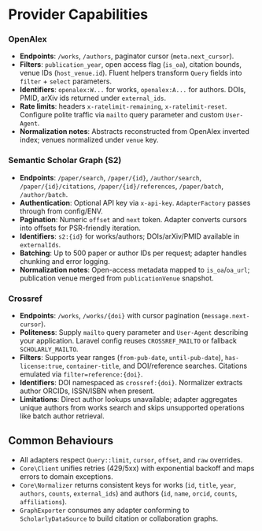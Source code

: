 # Provider Capabilities

### OpenAlex
- **Endpoints**: `/works`, `/authors`, paginator cursor (`meta.next_cursor`).
- **Filters**: `publication_year`, open access flag (`is_oa`), citation bounds, venue IDs (`host_venue.id`). Fluent helpers transform `Query` fields into `filter` + `select` parameters.
- **Identifiers**: `openalex:W...` for works, `openalex:A...` for authors. DOIs, PMID, arXiv ids returned under `external_ids`.
- **Rate limits**: headers `x-ratelimit-remaining`, `x-ratelimit-reset`. Configure polite traffic via `mailto` query parameter and custom `User-Agent`.
- **Normalization notes**: Abstracts reconstructed from OpenAlex inverted index; venues normalized under `venue` key.

### Semantic Scholar Graph (S2)
- **Endpoints**: `/paper/search`, `/paper/{id}`, `/author/search`, `/paper/{id}/citations`, `/paper/{id}/references`, `/paper/batch`, `/author/batch`.
- **Authentication**: Optional API key via `x-api-key`. `AdapterFactory` passes through from config/ENV.
- **Pagination**: Numeric `offset` and `next` token. Adapter converts cursors into offsets for PSR-friendly iteration.
- **Identifiers**: `s2:{id}` for works/authors; DOIs/arXiv/PMID available in `externalIds`.
- **Batching**: Up to 500 paper or author IDs per request; adapter handles chunking and error logging.
- **Normalization notes**: Open-access metadata mapped to `is_oa`/`oa_url`; publication venue merged from `publicationVenue` snapshot.

### Crossref
- **Endpoints**: `/works`, `/works/{doi}` with cursor pagination (`message.next-cursor`).
- **Politeness**: Supply `mailto` query parameter and `User-Agent` describing your application. Laravel config reuses `CROSSREF_MAILTO` or fallback `SCHOLARLY_MAILTO`.
- **Filters**: Supports year ranges (`from-pub-date`, `until-pub-date`), `has-license:true`, `container-title`, and DOI/reference searches. Citations emulated via `filter=reference:{doi}`.
- **Identifiers**: DOI namespaced as `crossref:{doi}`. Normalizer extracts author ORCIDs, ISSN/ISBN when present.
- **Limitations**: Direct author lookups unavailable; adapter aggregates unique authors from works search and skips unsupported operations like batch author retrieval.

## Common Behaviours
- All adapters respect `Query::limit`, `cursor`, `offset`, and `raw` overrides.
- `Core\Client` unifies retries (429/5xx) with exponential backoff and maps errors to domain exceptions.
- `Core\Normalizer` returns consistent keys for works (`id`, `title`, `year`, `authors`, `counts`, `external_ids`) and authors (`id`, `name`, `orcid`, `counts`, `affiliations`).
- `GraphExporter` consumes any adapter conforming to `ScholarlyDataSource` to build citation or collaboration graphs.
